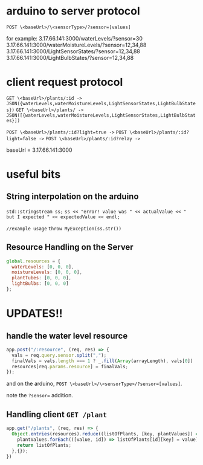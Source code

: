 # arduino to server protocol

`POST \<baseUrl>/\<sensorType>/?sensor=[values]`

for example:
3.17.66.141:3000/waterLevels/?sensor=30
3.17.66.141:3000/waterMoistureLevels/?sensor=12,34,88
3.17.66.141:3000/LightSensorStates/?sensor=12,34,88
3.17.66.141:3000/LightBulbStates/?sensor=12,34,88

# client request protocol

`GET \<baseUrl>/plants/:id -> JSON({waterLevels,waterMoistureLevels,LightSensorStates,LightBulbStates})`
`GET \<baseUrl>/plants/ -> JSON([{waterLevels,waterMoistureLevels,LightSensorStates,LightBulbStates}])`

`POST \<baseUrl>/plants/:id?light=true ->`
`POST \<baseUrl>/plants/:id?light=false ->`
`POST \<baseUrl>/plants/:id?relay ->`

baseUrl = 3.17.66.141:3000

# useful bits

## String interpolation on the arduino

`std::stringstream ss;`
`ss << "error! value was " << actualValue << " but I expected " << expectedValue << endl;`

`//example usage`
`throw MyException(ss.str())`

## Resource Handling on the Server

```javascript
global.resources = {
  waterLevels: [0, 0, 0],
  moistureLevels: [0, 0, 0],
  plantTubes: [0, 0, 0],
  lightBulbs: [0, 0, 0]
};
```

# UPDATES!!

## handle the water level resource

```javascript
app.post("/:resource", (req, res) => {
  vals = req.query.sensor.split(",");
  finalVals = vals.length === 1 ? _.fill(Array(arrayLength), vals[0]) : vals; //handle waterLevel variable
  resources[req.params.resource] = finalVals;
});
```

and on the arduino, `POST \<baseUrl>/\<sensorType>/?sensor=[values]`.

note the `?sensor=` addition.

## Handling client `GET /plant`

```js
app.get("/plants", (req, res) => {
  Object.entries(resources).reduce((listOfPlants, [key, plantValues]) => {
    plantValues.forEach(([value, id]) => listOfPlants[id][key] = value));
    return listOfPlants;
  },{});
})
```
